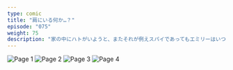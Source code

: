 ```yaml
---
type: comic
title: "肩にいる何か…？"
episode: "075"
weight: 75
description: "家の中にハトがいようと、またそれが例えスパイであってもエミリーはいつも通り。オレンジはそれを不思議に思いつつもなんだか楽しそうでした… 😋"
---
```


![Page 1](cut-1.jpg)
![Page 2](cut-2.jpg)
![Page 3](cut-3.jpg)
![Page 4](cut-4.jpg)
